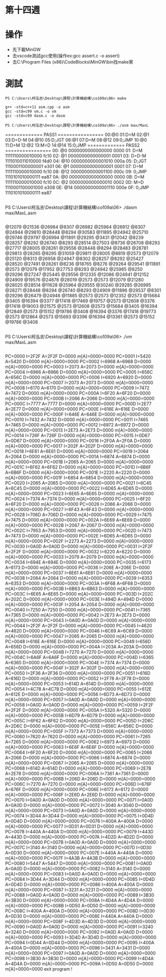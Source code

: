 # 第十四週
# 操作
* 先下載MinGW
* 去vscode測試gcc使用(操作ex:gcc assert.c -o assert)
* 去C:\Program Files (x86)\CodeBlocks\MinGW\bin找make黨
# 測試
```
PS C:\Users\柯泓吉\Desktop\課程\計算機結構\co109a\06> make
```
```
g++ -std=c++11 asm.cpp -o asm
gcc -std=c99 vm.c -o vm
gcc -std=c99 dasm.c -o dasm
```
```
PS C:\Users\柯泓吉\Desktop\課程\計算機結構\co109a\06> ./asm max/MaxL
```
============= PASS1 ================
00:@0
01:D=M
02:@1
03:D=D-M
04:@10
05:D;JGT
06:@1
07:D=M
08:@12
09:0;JMP
10:@0
11:D=M
12:@2
13:M=D
14:@14
15:0;JMP
============= PASS2 ================
00: @0                   0000000000000000 0000
01: D=M                  1111110000010000 fc10
02: @1                   0000000000000001 0001
03: D=D-M                1111010011010000 f4d0
04: @10                  0000000000001010 000a
05: D;JGT                1110001100000001 e301
06: @1                   0000000000000001 0001
07: D=M                  1111110000010000 fc10
08: @12                  0000000000001100 000c
09: 0;JMP                1110101010000111 ea87
0A: @0                   0000000000000000 0000
0B: D=M                  1111110000010000 fc10
0C: @2                   0000000000000010 0002
0D: M=D                  1110001100001000 e308
0E: @14                  0000000000001110 000e
0F: 0;JMP                1110101010000111 ea87
```
```
PS C:\Users\柯泓吉\Desktop\課程\計算機結構\co109a\06> ./dasm max/MaxL.asm
```
```
@12079
@21536
@26984
@8307
@26982
@25964
@26912
@8307
@24944
@29810
@28448
@8294
@30583
@11895
@24942
@25710
@29746
@29797
@26994
@11891
@29295
@3431
@12042
@8239
@28257
@8292
@26740
@8293
@28514
@27503
@8736
@26708
@8293
@27717
@28005
@28261
@29556
@28448
@8294
@28483
@28781
@29813
@28265
@8295
@31059
@29811
@28005
@8819
@2573
@12079
@25120
@8313
@26958
@24947
@8302
@28257
@8292
@25427
@28520
@27491
@28261
@8236
@18765
@8276
@29264
@29541
@11891
@2573
@12079
@17952
@27753
@8293
@24942
@25965
@8250
@29296
@27247
@25445
@29556
@12335
@12086
@24941
@12152
@24909
@19576
@24878
@28019
@2573
@2573
@12079
@21280
@28025
@28514
@11628
@25964
@29555
@30240
@29285
@26995
@28271
@28448
@8294
@26740
@8293
@24909
@11896
@29537
@8301
@29296
@26479
@24946
@11885
@2573
@2573
@12352
@2573
@15684
@3405
@16394
@3377
@17418
@17469
@19757
@2573
@12608
@3376
@17418
@19003
@21575
@2573
@12608
@2573
@15684
@3405
@16394
@12849
@2573
@15152
@19786
@3408
@16394
@3376
@17418
@19773
@2573
@12864
@2573
@15693
@3396
@16394
@13361
@2573
@15152
@19786
@3408
```
```
PS C:\Users\柯泓吉\Desktop\課程\計算機結構\co109a\06> ./vm max/MaxL.asm
```
```
PC=0000 I=2F2F A=2F2F D=0000 m[A]=0000=0000
PC=0001 I=5420 A=5420 D=0000 m[A]=0000=0000
PC=0002 I=6968 A=6968 D=0000 m[A]=0000=0000
PC=0003 I=2073 A=2073 D=0000 m[A]=0000=0000
PC=0004 I=6966 A=6966 D=0000 m[A]=0000=0000
PC=0005 I=656C A=656C D=0000 m[A]=0000=0000
PC=0006 I=6920 A=6920 D=0000 m[A]=0000=0000
PC=0007 I=2073 A=2073 D=0000 m[A]=0000=0000
PC=0008 I=6170 A=6170 D=0000 m[A]=0000=0000
PC=0009 I=7472 A=7472 D=0000 m[A]=0000=0000
PC=000A I=6F20 A=6F20 D=0000 m[A]=0000=0000
PC=000B I=2066 A=2066 D=0000 m[A]=0000=0000
PC=000C I=7777 A=7777 D=0000 m[A]=0000=0000
PC=000D I=2E77 A=2E77 D=0000 m[A]=0000=0000
PC=000E I=616E A=616E D=0000 m[A]=0000=0000
PC=000F I=646E A=646E D=0000 m[A]=0000=0000
PC=0010 I=7432 A=7432 D=0000 m[A]=0000=0000
PC=0011 I=7465 A=7465 D=0000 m[A]=0000=0000
PC=0012 I=6972 A=6972 D=0000 m[A]=0000=0000
PC=0013 I=2E73 A=2E73 D=0000 m[A]=0000=0000
PC=0014 I=726F A=726F D=0000 m[A]=0000=0000
PC=0015 I=0D67 A=0D67 D=0000 m[A]=0000=0000
PC=0016 I=2F0A A=2F0A D=0000 m[A]=0000=0000
PC=0017 I=202F A=202F D=0000 m[A]=0000=0000
PC=0018 I=6E61 A=6E61 D=0000 m[A]=0000=0000
PC=0019 I=2064 A=2064 D=0000 m[A]=0000=0000
PC=001A I=6874 A=6874 D=0000 m[A]=0000=0000
PC=001B I=2065 A=2065 D=0000 m[A]=0000=0000
PC=001C I=6F62 A=6F62 D=0000 m[A]=0000=0000
PC=001D I=6B6F A=6B6F D=0000 m[A]=0000=0000
PC=001E I=2220 A=2220 D=0000 m[A]=0000=0000
PC=001F I=6854 A=6854 D=0000 m[A]=0000=0000
PC=0020 I=2065 A=2065 D=0000 m[A]=0000=0000
PC=0021 I=6C45 A=6C45 D=0000 m[A]=0000=0000
PC=0022 I=6D65 A=6D65 D=0000 m[A]=0000=0000
PC=0023 I=6E65 A=6E65 D=0000 m[A]=0000=0000
PC=0024 I=7374 A=7374 D=0000 m[A]=0000=0000
PC=0025 I=6F20 A=6F20 D=0000 m[A]=0000=0000
PC=0026 I=2066 A=2066 D=0000 m[A]=0000=0000
PC=0027 I=6F43 A=6F43 D=0000 m[A]=0000=0000
PC=0028 I=706D A=706D D=0000 m[A]=0000=0000
PC=0029 I=7475 A=7475 D=0000 m[A]=0000=0000
PC=002A I=6E69 A=6E69 D=0000 m[A]=0000=0000
PC=002B I=2067 A=2067 D=0000 m[A]=0000=0000
PC=002C I=7953 A=7953 D=0000 m[A]=0000=0000
PC=002D I=7473 A=7473 D=0000 m[A]=0000=0000
PC=002E I=6D65 A=6D65 D=0000 m[A]=0000=0000
PC=002F I=2273 A=2273 D=0000 m[A]=0000=0000
PC=0030 I=0A0D A=0A0D D=0000 m[A]=0000=0000
PC=0031 I=2F2F A=2F2F D=0000 m[A]=0000=0000
PC=0032 I=6220 A=6220 D=0000 m[A]=0000=0000
PC=0033 I=2079 A=2079 D=0000 m[A]=0000=0000
PC=0034 I=694E A=694E D=0000 m[A]=0000=0000
PC=0035 I=6173 A=6173 D=0000 m[A]=0000=0000
PC=0036 I=206E A=206E D=0000 m[A]=0000=0000
PC=0037 I=6E61 A=6E61 D=0000 m[A]=0000=0000
PC=0038 I=2064 A=2064 D=0000 m[A]=0000=0000
PC=0039 I=6353 A=6353 D=0000 m[A]=0000=0000
PC=003A I=6F68 A=6F68 D=0000 m[A]=0000=0000
PC=003B I=6B63 A=6B63 D=0000 m[A]=0000=0000
PC=003C I=6E65 A=6E65 D=0000 m[A]=0000=0000
PC=003D I=202C A=202C D=0000 m[A]=0000=0000
PC=003E I=494D A=494D D=0000 m[A]=0000=0000
PC=003F I=2054 A=2054 D=0000 m[A]=0000=0000
PC=0040 I=7250 A=7250 D=0000 m[A]=0000=0000
PC=0041 I=7365 A=7365 D=0000 m[A]=0000=0000
PC=0042 I=2E73 A=2E73 D=0000 m[A]=0000=0000
PC=0043 I=0A0D A=0A0D D=0000 m[A]=0000=0000
PC=0044 I=2F2F A=2F2F D=0000 m[A]=0000=0000
PC=0045 I=4620 A=4620 D=0000 m[A]=0000=0000
PC=0046 I=6C69 A=6C69 D=0000 m[A]=0000=0000
PC=0047 I=2065 A=2065 D=0000 m[A]=0000=0000
PC=0048 I=616E A=616E D=0000 m[A]=0000=0000
PC=0049 I=656D A=656D D=0000 m[A]=0000=0000
PC=004A I=203A A=203A D=0000 m[A]=0000=0000
PC=004B I=7270 A=7270 D=0000 m[A]=0000=0000
PC=004C I=6A6F A=6A6F D=0000 m[A]=0000=0000
PC=004D I=6365 A=6365 D=0000 m[A]=0000=0000
PC=004E I=7374 A=7374 D=0000 m[A]=0000=0000
PC=004F I=302F A=302F D=0000 m[A]=0000=0000
PC=0050 I=2F36 A=2F36 D=0000 m[A]=0000=0000
PC=0051 I=616D A=616D D=0000 m[A]=0000=0000
PC=0052 I=2F78 A=2F78 D=0000 m[A]=0000=0000
PC=0053 I=614D A=614D D=0000 m[A]=0000=0000
PC=0054 I=4C78 A=4C78 D=0000 m[A]=0000=0000
PC=0055 I=612E A=612E D=0000 m[A]=0000=0000
PC=0056 I=6D73 A=6D73 D=0000 m[A]=0000=0000
PC=0057 I=0A0D A=0A0D D=0000 m[A]=0000=0000
PC=0058 I=0A0D A=0A0D D=0000 m[A]=0000=0000
PC=0059 I=2F2F A=2F2F D=0000 m[A]=0000=0000
PC=005A I=5320 A=5320 D=0000 m[A]=0000=0000
PC=005B I=6D79 A=6D79 D=0000 m[A]=0000=0000
PC=005C I=6F62 A=6F62 D=0000 m[A]=0000=0000
PC=005D I=2D6C A=2D6C D=0000 m[A]=0000=0000
PC=005E I=656C A=656C D=0000 m[A]=0000=0000
PC=005F I=7373 A=7373 D=0000 m[A]=0000=0000
PC=0060 I=7620 A=7620 D=0000 m[A]=0000=0000
PC=0061 I=7265 A=7265 D=0000 m[A]=0000=0000
PC=0062 I=6973 A=6973 D=0000 m[A]=0000=0000
PC=0063 I=6E6F A=6E6F D=0000 m[A]=0000=0000
PC=0064 I=6F20 A=6F20 D=0000 m[A]=0000=0000
PC=0065 I=2066 A=2066 D=0000 m[A]=0000=0000
PC=0066 I=6874 A=6874 D=0000 m[A]=0000=0000
PC=0067 I=2065 A=2065 D=0000 m[A]=0000=0000
PC=0068 I=614D A=614D D=0000 m[A]=0000=0000
PC=0069 I=2E78 A=2E78 D=0000 m[A]=0000=0000
PC=006A I=7361 A=7361 D=0000 m[A]=0000=0000
PC=006B I=206D A=206D D=0000 m[A]=0000=0000
PC=006C I=7270 A=7270 D=0000 m[A]=0000=0000
PC=006D I=676F A=676F D=0000 m[A]=0000=0000
PC=006E I=6172 A=6172 D=0000 m[A]=0000=0000
PC=006F I=2E6D A=2E6D D=0000 m[A]=0000=0000
PC=0070 I=0A0D A=0A0D D=0000 m[A]=0000=0000
PC=0071 I=0A0D A=0A0D D=0000 m[A]=0000=0000
PC=0072 I=3040 A=3040 D=0000 m[A]=0000=0000
PC=0073 I=0A0D A=0A0D D=0000 m[A]=0000=0000
PC=0074 I=3D44 A=3D44 D=0000 m[A]=0000=0000
PC=0075 I=0D4D A=0D4D D=0000 m[A]=0000=0000
PC=0076 I=400A A=400A D=0000 m[A]=0000=0000
PC=0077 I=0D31 A=0D31 D=0000 m[A]=0000=0000
PC=0078 I=440A A=440A D=0000 m[A]=0000=0000
PC=0079 I=443D A=443D D=0000 m[A]=0000=0000
PC=007A I=4D2D A=4D2D D=0000 m[A]=0000=0000
PC=007B I=0A0D A=0A0D D=0000 m[A]=0000=0000
PC=007C I=3140 A=3140 D=0000 m[A]=0000=0000
PC=007D I=0D30 A=0D30 D=0000 m[A]=0000=0000
PC=007E I=440A A=440A D=0000 m[A]=0000=0000
PC=007F I=4A3B A=4A3B D=0000 m[A]=0000=0000
PC=0080 I=5447 A=5447 D=0000 m[A]=0000=0000
PC=0081 I=0A0D A=0A0D D=0000 m[A]=0000=0000
PC=0082 I=3140 A=3140 D=0000 m[A]=0000=0000
PC=0083 I=0A0D A=0A0D D=0000 m[A]=0000=0000
PC=0084 I=3D44 A=3D44 D=0000 m[A]=0000=0000
PC=0085 I=0D4D A=0D4D D=0000 m[A]=0000=0000
PC=0086 I=400A A=400A D=0000 m[A]=0000=0000
PC=0087 I=3231 A=3231 D=0000 m[A]=0000=0000
PC=0088 I=0A0D A=0A0D D=0000 m[A]=0000=0000
PC=0089 I=3B30 A=3B30 D=0000 m[A]=0000=0000
PC=008A I=4D4A A=4D4A D=0000 m[A]=0000=0000
PC=008B I=0D50 A=0D50 D=0000 m[A]=0000=0000
PC=008C I=400A A=400A D=0000 m[A]=0000=0000
PC=008D I=0D30 A=0D30 D=0000 m[A]=0000=0000
PC=008E I=440A A=440A D=0000 m[A]=0000=0000
PC=008F I=4D3D A=4D3D D=0000 m[A]=0000=0000
PC=0090 I=0A0D A=0A0D D=0000 m[A]=0000=0000
PC=0091 I=3240 A=3240 D=0000 m[A]=0000=0000
PC=0092 I=0A0D A=0A0D D=0000 m[A]=0000=0000
PC=0093 I=3D4D A=3D4D D=0000 m[A]=0000=0000
PC=0094 I=0D44 A=0D44 D=0000 m[A]=0000=0000
PC=0095 I=400A A=400A D=0000 m[A]=0000=0000
PC=0096 I=3431 A=3431 D=0000 m[A]=0000=0000
PC=0097 I=0A0D A=0A0D D=0000 m[A]=0000=0000
PC=0098 I=3B30 A=3B30 D=0000 m[A]=0000=0000
PC=0099 I=4D4A A=4D4A D=0000 m[A]=0000=0000
PC=009A I=0D50 A=0D50 D=0000 m[A]=0000=0000
exit program !
```
